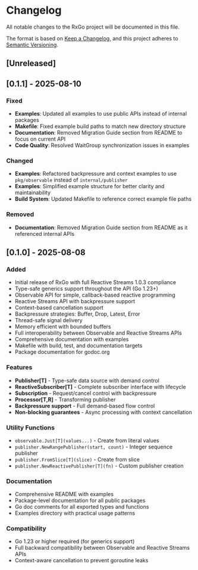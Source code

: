 # Changelog

All notable changes to the RxGo project will be documented in this file.

The format is based on [Keep a Changelog](https://keepachangelog.com/en/1.0.0/),
and this project adheres to [Semantic Versioning](https://semver.org/spec/v2.0.0.html).

## [Unreleased]

## [0.1.1] - 2025-08-10

### Fixed
- **Examples**: Updated all examples to use public APIs instead of internal packages
- **Makefile**: Fixed example build paths to match new directory structure
- **Documentation**: Removed Migration Guide section from README to focus on current API
- **Code Quality**: Resolved WaitGroup synchronization issues in examples

### Changed
- **Examples**: Refactored backpressure and context examples to use `pkg/observable` instead of `internal/publisher`
- **Examples**: Simplified example structure for better clarity and maintainability
- **Build System**: Updated Makefile to reference correct example file paths

### Removed
- **Documentation**: Removed Migration Guide section from README as it referenced internal APIs

## [0.1.0] - 2025-08-08

### Added
- Initial release of RxGo with full Reactive Streams 1.0.3 compliance
- Type-safe generics support throughout the API (Go 1.23+)
- Observable API for simple, callback-based reactive programming
- Reactive Streams API with backpressure support
- Context-based cancellation support
- Backpressure strategies: Buffer, Drop, Latest, Error
- Thread-safe signal delivery
- Memory efficient with bounded buffers
- Full interoperability between Observable and Reactive Streams APIs
- Comprehensive documentation with examples
- Makefile with build, test, and documentation targets
- Package documentation for godoc.org

### Features
- **Publisher[T]** - Type-safe data source with demand control
- **ReactiveSubscriber[T]** - Complete subscriber interface with lifecycle
- **Subscription** - Request/cancel control with backpressure
- **Processor[T,R]** - Transforming publisher
- **Backpressure support** - Full demand-based flow control
- **Non-blocking guarantees** - Async processing with context cancellation

### Utility Functions
- `observable.Just[T](values...)` - Create from literal values
- `publisher.NewRangePublisher(start, count)` - Integer sequence publisher
- `publisher.FromSlice[T](slice)` - Create from slice
- `publisher.NewReactivePublisher[T](fn)` - Custom publisher creation

### Documentation
- Comprehensive README with examples
- Package-level documentation for all public packages
- Go doc comments for all exported types and functions
- Examples directory with practical usage patterns

### Compatibility
- Go 1.23 or higher required (for generics support)
- Full backward compatibility between Observable and Reactive Streams APIs
- Context-aware cancellation to prevent goroutine leaks